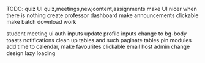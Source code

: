 TODO: 
quiz UI
quiz,meetings,new,content,assignments make UI nicer when there is nothing
create professor dashboard 
make announcements clickable
make batch download work

student meeting ui
auth inputs
update profile inputs
change to bg-body
toasts
notifications
clean up tables and such
paginate tables
pin modules
add time to calendar, 
make favourites clickable
email 
host
admin change design 
lazy loading